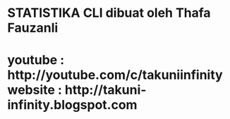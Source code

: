 <h1>STATISTIKA CLI dibuat oleh Thafa Fauzanli<h1><b>
youtube : http://youtube.com/c/takuniinfinity<b>
website : http://takuni-infinity.blogspot.com<b>
